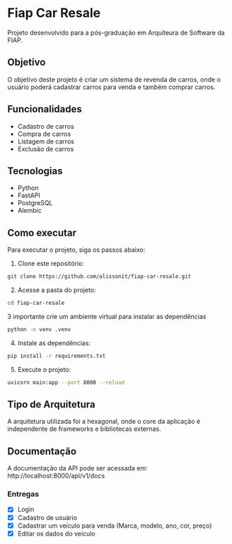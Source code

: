 # Fiap Car Resale
Projeto desenvolvido para a pós-graduação em Arquiteura de Software da FIAP.

## Objetivo
O objetivo deste projeto é criar um sistema de revenda de carros, onde o usuário poderá cadastrar carros para venda e também comprar carros.

## Funcionalidades
- Cadastro de carros
- Compra de carros
- Listagem de carros
- Exclusão de carros

## Tecnologias
- Python
- FastAPI
- PostgreSQL
- Alembic

## Como executar
Para executar o projeto, siga os passos abaixo:
1. Clone este repositório:
```bash
git clone https://github.com/alissonit/fiap-car-resale.git
```
2. Acesse a pasta do projeto:
```bash
cd fiap-car-resale
```

3 importante crie um ambiente virtual para instalar as dependências
```bash
python -m venv .venv
```
4. Instale as dependências:
```bash
pip install -r requirements.txt
```

5. Execute o projeto:
```bash
uvicorn main:app --port 8000 --reload
```

## Tipo de Arquitetura
A arquitetura utilizada foi a hexagonal, onde o core da aplicação é independente de frameworks e bibliotecas externas.

## Documentação
A documentação da API pode ser acessada em:
http://localhost:8000/api/v1/docs


### Entregas
- [x] Login
- [x] Cadastro de usuário
- [x] Cadastrar um veículo para venda (Marca, modelo, ano, cor, preço)
- [x] Editar os dados do veículo